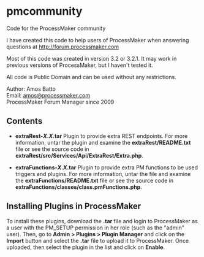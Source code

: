# pmcommunity
Code for the ProcessMaker community

I have created this code to help users of ProcessMaker when answering questions
at http://forum.processmaker.com

Most of this code was created in version 3.2 or 3.2.1. It may work in previous
versions of ProcessMaker, but I haven't tested it.

All code is Public Domain and can be used without any restrictions.

Author: Amos Batto  
Email: amos@processmaker.com  
ProcessMaker Forum Manager since 2009

## Contents

* **extraRest-*X*.*X*.tar**  Plugin to provide extra REST endpoints. 
   For more information, untar the plugin and examine the **extraRest/README.txt** file or see the source code
in **extraRest/src/Services/Api/ExtraRest/Extra.php**.

* **extraFunctions-*X*.*X*.tar** Plugin to provide extra PM functions to be used triggers and plugins. 
   For more information, untar the file and examine the **extraFunctions/README.txt** file or see the source code
in **extraFunctions/classes/class.pmFunctions.php**.

## Installing Plugins in ProcessMaker
To install these plugins, download the **.tar** file and login to ProcessMaker as
a user with the PM_SETUP permission in her role (such as the "admin" user). 
Then, go to **Admin > Plugins > Plugin Manager** and click on the **Import** button 
and select the **.tar** file to upload it to ProcessMaker. Once uploaded, then select 
the plugin in the list and click on **Enable**.
